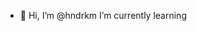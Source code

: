 - 👋 Hi, I’m @hndrkm
I’m currently learning 



<!---
hndrkm/hndrkm is a ✨ special ✨ repository because its `README.md` (this file) appears on your GitHub profile.
You can click the Preview link to take a look at your changes.
--->
